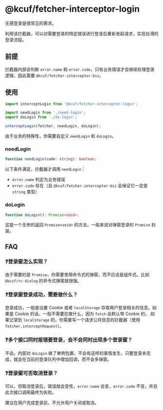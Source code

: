 # @kcuf/fetcher-interceptor-login

无感登录是很常见的需求。

利用该拦截器，可以对需要登录的特定错误进行登录后重新发起请求，实现丝滑的登录流程。

## 前提

拦截器内部会判断 `error.name` 和 `error.code`，只有业务错误才会继续处理登录逻辑，因此需要 `@kcuf/fetcher-interceptor-biz`。

## 使用

```ts
import interceptLogin from '@kcuf/fetcher-interceptor-login';

import needLogin from './need-login';
import doLogin from './do-login';

interceptLogin(fetcher, needLogin, doLogin);
```

由于业务的特殊性，你需要自定义 `needLogin` 和 `doLogin`。

### needLogin

```ts
function needLogin(code: string): boolean;
```

以下条件满足，拦截器才调用 `needLogin`：

- `error.name` 判定为业务错误
- `error.code` 存在（且 `@kcuf/fetcher-interceptor-biz` 会保证它一定是 `string` 类型）

### doLogin

```ts
function doLogin(): Promise<void>;
```

这是一个无参的返回 `Promise<void>` 的方法，一般来说对弹窗登录的 `Promise` 封装。

## FAQ

### ❓登录窗怎么实现？

由于需要的是 `Promise`，你需要使用命令式的弹窗，而不应该是组件式。比如 `@kcuf/rc-dialog` 的命令式弹窗就很强。

### ❓登录窗登录成功，需要做什么？

登录成功，一般是设置 Cookie 或者 `localStorage` 存取用户登录相关的信息。如果是 Cookie 的话，一般不需要在做什么，因为 `fetch` 会默认带 Cookie 的，
如果记录到 `localStorage` 的，你需要写一个请求公共信息的拦截器（使用 `fetcher.interceptRequest`）。

### ❓多个接口同时报错要登录，会不会同时出现多个登录窗？

不会。内部对 `doLogin` 做了单例包裹，不会有这样的事情发生，只要登录未完成，就会在当前的登录队列中增加回调，而不会多弹窗。

### ❓登录窗可否取消登录？

可以，但取消登录后，错误就会变性，`error.name` 会变，`error.code` 不变，并且此次接口调用最终为失败。

建议在用户完成登录前，不允许用户关闭或取消。